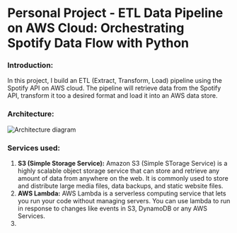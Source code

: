 # Personal Project - ETL Data Pipeline on AWS Cloud: Orchestrating Spotify Data Flow with Python

### Introduction:
In this project, I build an ETL (Extract, Transform, Load) pipeline using the Spotify API on AWS cloud. The pipeline will retrieve data from the Spotify API, transform it too a desired format and load it into an AWS data store.

### Architecture:
![Architecture diagram](https://github.com/panditpooja/spotify-end-to-end-data-engineering-project/blob/dev/Spotify_Data_Pipeline_Architecture.PNG)

### Services used:
1. **S3 (Simple Storage Service):** Amazon S3 (Simple STorage Service) is a highly scalable object storage service that can store and retrieve any amount of data from anywhere on the web. It is commonly used to store and distribute large media files, data backups, and static website files.
2. **AWS Lambda:** AWS Lambda is a serverless computing service that lets you run your code without managing servers. You can use lambda to run in response to changes like events in S3, DynamoDB or any AWS Services.
3. 
